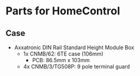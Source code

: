 Parts for HomeControl
=====================

Case
----
- Axxatronic DIN Rail Standard Height Module Box
  - 1x CNMB/62: 6TE case (106mm)
    - PCB: 86.5mm x 103mm
  - 4x CNMB/3/TG508P: 9 pole terminal guard
